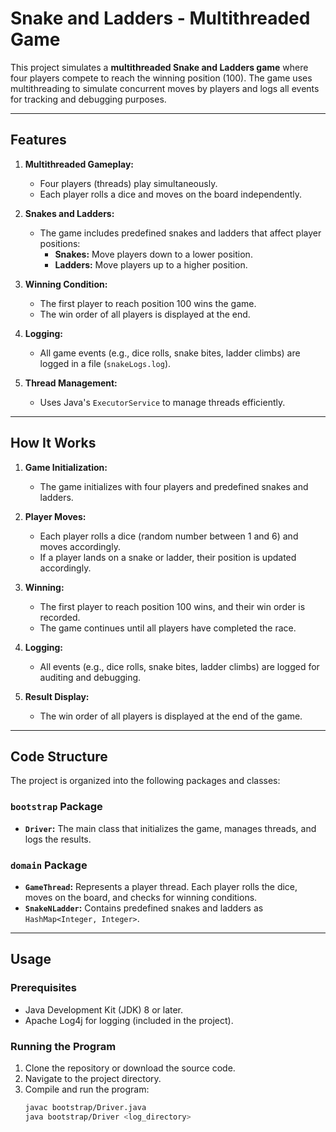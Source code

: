 # Snake and Ladders - Multithreaded Game

This project simulates a **multithreaded Snake and Ladders game** where four players compete to reach the winning position (100). The game uses multithreading to simulate concurrent moves by players and logs all events for tracking and debugging purposes.

---

## Features

1. **Multithreaded Gameplay:**
   - Four players (threads) play simultaneously.
   - Each player rolls a dice and moves on the board independently.

2. **Snakes and Ladders:**
   - The game includes predefined snakes and ladders that affect player positions:
     - **Snakes:** Move players down to a lower position.
     - **Ladders:** Move players up to a higher position.

3. **Winning Condition:**
   - The first player to reach position 100 wins the game.
   - The win order of all players is displayed at the end.

4. **Logging:**
   - All game events (e.g., dice rolls, snake bites, ladder climbs) are logged in a file (`snakeLogs.log`).

5. **Thread Management:**
   - Uses Java's `ExecutorService` to manage threads efficiently.

---

## How It Works

1. **Game Initialization:**
   - The game initializes with four players and predefined snakes and ladders.

2. **Player Moves:**
   - Each player rolls a dice (random number between 1 and 6) and moves accordingly.
   - If a player lands on a snake or ladder, their position is updated accordingly.

3. **Winning:**
   - The first player to reach position 100 wins, and their win order is recorded.
   - The game continues until all players have completed the race.

4. **Logging:**
   - All events (e.g., dice rolls, snake bites, ladder climbs) are logged for auditing and debugging.

5. **Result Display:**
   - The win order of all players is displayed at the end of the game.

---

## Code Structure

The project is organized into the following packages and classes:

### **`bootstrap` Package**
- **`Driver`:** The main class that initializes the game, manages threads, and logs the results.

### **`domain` Package**
- **`GameThread`:** Represents a player thread. Each player rolls the dice, moves on the board, and checks for winning conditions.
- **`SnakeNLadder`:** Contains predefined snakes and ladders as `HashMap<Integer, Integer>`.

---

## Usage

### Prerequisites
- Java Development Kit (JDK) 8 or later.
- Apache Log4j for logging (included in the project).

### Running the Program
1. Clone the repository or download the source code.
2. Navigate to the project directory.
3. Compile and run the program:
   ```bash
   javac bootstrap/Driver.java
   java bootstrap/Driver <log_directory>
